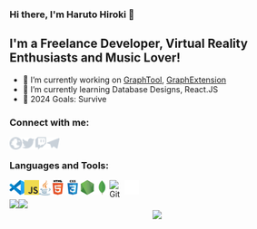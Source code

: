 ### Hi there, I'm Haruto Hiroki 👋

## I'm a Freelance Developer, Virtual Reality Enthusiasts and Music Lover!
- 🔭 I’m currently working on [GraphTool](https://graphtool.harutohiroki.com/), [GraphExtension](https://github.com/HarutoHiroki/HarutoGraphExtension)
- 🌱 I’m currently learning Database Designs, React.JS
- 🥅 2024 Goals: Survive

### Connect with me:

[<img align="left" alt="harutohiroki.com" width="22px" src="./assets/globe.svg" />][website]
[<img align="left" alt="HarutoHiroki | Twitter" width="22px" src="./assets/twitter.svg" />][twitter]
[<img align="left" alt="HarutoHiroki | Twitch" width="22px" src="./assets/twitch.svg" />][twitch]
[<img align="left" alt="HarutoHiroki | Telegram" width="22px" src="./assets/telegram.svg" />][telegram]
<br />

### Languages and Tools:

<img align="left" alt="Visual Studio Code" width="26px" src="https://raw.githubusercontent.com/github/explore/80688e429a7d4ef2fca1e82350fe8e3517d3494d/topics/visual-studio-code/visual-studio-code.png" />
<img align="left" alt="JavaScript" width="26px" src="https://raw.githubusercontent.com/github/explore/80688e429a7d4ef2fca1e82350fe8e3517d3494d/topics/javascript/javascript.png" />
<img align="left" alt="Java" width="20px" src="./assets/java.png" />
<img align="left" alt="HTML5" width="26px" src="https://raw.githubusercontent.com/github/explore/80688e429a7d4ef2fca1e82350fe8e3517d3494d/topics/html/html.png" />
<img align="left" alt="CSS3" width="26px" src="https://raw.githubusercontent.com/github/explore/80688e429a7d4ef2fca1e82350fe8e3517d3494d/topics/css/css.png" />
<img align="left" alt="Node.js" width="26px" src="https://raw.githubusercontent.com/github/explore/80688e429a7d4ef2fca1e82350fe8e3517d3494d/topics/nodejs/nodejs.png" />
<img align="left" alt="MongoDB" width="26px" src="./assets/mongodb.png" />
<img align="left" alt="Git" width="26px" src="https://git-scm.com/images/logos/downloads/Git-Icon-1788C.svg" />
<img align="left" alt="GitHub" width="26px" src="./assets/github.png" />
<br />
<br />

<div>
  <img height="165" align="left" src="https://github-readme-stats.vercel.app/api?username=harutohiroki&show_icons=true&include_all_commits=true&hide=issues&count_private=true&hide_border=true&theme=radical" />
  <img src="https://github-readme-stats.vercel.app/api/top-langs/?username=harutohiroki&count_private=true&layout=compact&hide_border=true&theme=radical" />
</div>
<div align="center">
  <img src="https://github-readme-stats.vercel.app/api/wakatime?username=harutohiroki&layout=compact&langs_count=6&hide_border=true&theme=radical"/>
</div>

[website]: https://harutohiroki.com
[twitter]: https://twitter.com/harutohiroki
[twitch]: https://www.twitch.tv/harutohiroki
[telegram]: https://t.me/harutohiroki
